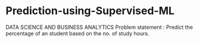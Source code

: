 # Prediction-using-Supervised-ML
DATA SCIENCE AND BUSINESS ANALYTICS
Problem statement : Predict the percentage of an student based on the no. of study hours.
